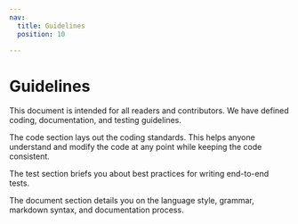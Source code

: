 ```yaml
---
nav:
  title: Guidelines
  position: 10

---
```


# Guidelines

This document is intended for all readers and contributors. We have defined coding, documentation, and testing guidelines.

The code section lays out the coding standards. This helps anyone understand and modify the code at any point while keeping the code consistent.

<PageRef page="../../../resources/guidelines/code/README" />

The test section briefs you about best practices for writing end-to-end tests.

<PageRef page="../../../resources/guidelines/testing/README" />

The document section details you on the language style, grammar, markdown syntax, and documentation process.

<PageRef page="../../../resources/guidelines/documentation-guidelines/README" />
